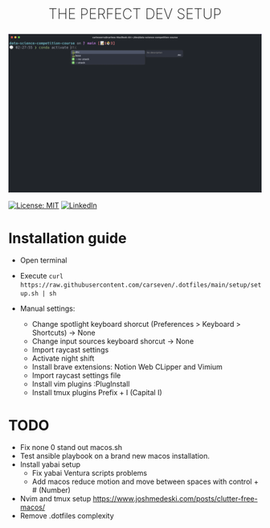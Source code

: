 <h2 style="
    text-align: center;
    font-weight:200;
    font-size: 28px;
    text-transform: uppercase;
">The perfect dev setup</h2>
<p align="center">
    <img src="terminal.png"/>
</p>

[![License: MIT](https://img.shields.io/badge/License-MIT-yellow.svg)](https://opensource.org/licenses/MIT)
[![LinkedIn](https://img.shields.io/badge/Follow-linkedin-0077b5.svg?style=flat-square)](https://www.linkedin.com/in/carles-serra-vendrell/)

# Installation guide

- Open terminal
- Execute
  `curl https://raw.githubusercontent.com/carseven/.dotfiles/main/setup/setup.sh | sh`

- Manual settings:
  - Change spotlight keyboard shorcut (Preferences > Keyboard > Shortcuts) -> None
  - Change input sources keyboard shorcut -> None
  - Import raycast settings
  - Activate night shift
  - Install brave extensions: Notion Web CLipper and Vimium
  - Import raycast settings file
  - Install vim plugins :PlugInstall
  - Install tmux plugins Prefix + I (Capital I)

# TODO

- Fix none 0 stand out macos.sh
- Test ansible playbook on a brand new macos installation.
- Install yabai setup
  - Fix yabai Ventura scripts problems
  - Add macos reduce motion and move between spaces with control + # (Number)
- Nvim and tmux setup https://www.joshmedeski.com/posts/clutter-free-macos/
- Remove .dotfiles complexity
